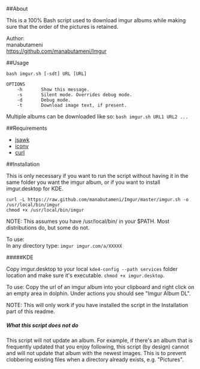 ##About

This is a 100% Bash script used to download imgur albums while making sure that
the order of the pictures is retained.

Author:  
    manabutameni  
    https://github.com/manabutameni/Imgur

##Usage

    bash imgur.sh [-sdt] URL [URL]

    OPTIONS
        -h       Show this message.
        -s       Silent mode. Overrides debug mode.
        -d       Debug mode.
        -t       Download image text, if present.

Multiple albums can be downloaded like so: `bash imgur.sh URL1 URL2 ...`

##Requirements

  * [jsawk](https://github.com/micha/jsawk)
  * [iconv](http://man7.org/linux/man-pages/man1/iconv.1.html)
  * [curl](http://curl.haxx.se/)


##Installation

This is only necessary if you want to run the script without having it in the
same folder you want the imgur album, or if you want to install imgur.desktop
for KDE.

    curl -L https://raw.github.com/manabutameni/Imgur/master/imgur.sh -o /usr/local/bin/imgur
    chmod +x /usr/local/bin/imgur

NOTE: This assumes you have /usr/local/bin/ in your $PATH.
Most distributions do, but some do not.

To use:  
In any directory type: `imgur imgur.com/a/XXXXX`

#####KDE

Copy imgur.desktop to your local `kde4-config --path services` folder
location and make sure it's executable. `chmod +x imgur.desktop`.

To use: Copy the url of an imgur album into your clipboard and right
click on an empty area in dolphin. Under actions you should see "Imgur
Album DL".

NOTE: This will only work if you have installed the script in the
Installation part of this readme.

##### What this script does not do

This script will not update an album. For example, if there's an album
that is frequently updated that you enjoy following, this script (by
design) cannot and will not update that album with the newest images.
This is to prevent clobbering existing files when a directory already
exists, e.g. "Pictures".
